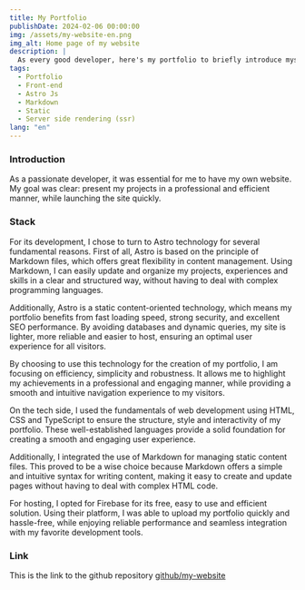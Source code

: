 ```yaml
---
title: My Portfolio
publishDate: 2024-02-06 00:00:00
img: /assets/my-website-en.png
img_alt: Home page of my website
description: |
  As every good developer, here's my portfolio to briefly introduce myself and to contact me!
tags:
  - Portfolio
  - Front-end
  - Astro Js
  - Markdown
  - Static
  - Server side rendering (ssr)
lang: "en"
---
```


### Introduction

As a passionate developer, it was essential for me to have my own website. My goal was clear: present my projects in a professional and efficient manner, while launching the site quickly.

### Stack

For its development, I chose to turn to Astro technology for several fundamental reasons. First of all, Astro is based on the principle of Markdown files, which offers great flexibility in content management. Using Markdown, I can easily update and organize my projects, experiences and skills in a clear and structured way, without having to deal with complex programming languages.

Additionally, Astro is a static content-oriented technology, which means my portfolio benefits from fast loading speed, strong security, and excellent SEO performance. By avoiding databases and dynamic queries, my site is lighter, more reliable and easier to host, ensuring an optimal user experience for all visitors.

By choosing to use this technology for the creation of my portfolio, I am focusing on efficiency, simplicity and robustness. It allows me to highlight my achievements in a professional and engaging manner, while providing a smooth and intuitive navigation experience to my visitors.

On the tech side, I used the fundamentals of web development using HTML, CSS and TypeScript to ensure the structure, style and interactivity of my portfolio. These well-established languages provide a solid foundation for creating a smooth and engaging user experience.

Additionally, I integrated the use of Markdown for managing static content files. This proved to be a wise choice because Markdown offers a simple and intuitive syntax for writing content, making it easy to create and update pages without having to deal with complex HTML code.

For hosting, I opted for Firebase for its free, easy to use and efficient solution. Using their platform, I was able to upload my portfolio quickly and hassle-free, while enjoying reliable performance and seamless integration with my favorite development tools.

### Link

This is the link to the github repository [github/my-website](https://github.com/AlexandreMoreau2002/my-website)
